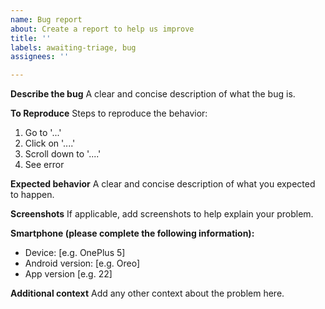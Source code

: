 ```yaml
---
name: Bug report
about: Create a report to help us improve
title: ''
labels: awaiting-triage, bug
assignees: ''

---
```


**Describe the bug**
A clear and concise description of what the bug is.

**To Reproduce**
Steps to reproduce the behavior:
1. Go to '...'
2. Click on '....'
3. Scroll down to '....'
4. See error

**Expected behavior**
A clear and concise description of what you expected to happen.

**Screenshots**
If applicable, add screenshots to help explain your problem.

**Smartphone (please complete the following information):**
 - Device: [e.g. OnePlus 5]
 - Android version: [e.g. Oreo]
 - App version [e.g. 22]

**Additional context**
Add any other context about the problem here.
